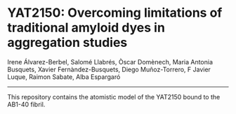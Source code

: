 # YAT2150: Overcoming limitations of traditional amyloid dyes in aggregation studies

Irene Álvarez-Berbel, Salomé Llabrés, Òscar Domènech, Maria Antonia Busquets, Xavier Fernàndez-Busquets, Diego Muñoz-Torrero, F Javier Luque, Raimon Sabate, Alba Espargaró

--------------------

This repository contains the atomistic model of the YAT2150 bound to the AB1-40 fibril.

